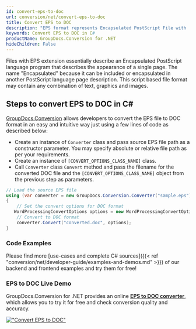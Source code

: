 ```yaml
---
id: convert-eps-to-doc
url: conversion/net/convert-eps-to-doc
title: Convert EPS to DOC
description: "EPS format represents Encapsulated PostScript File with .eps extension. Learn how to convert EPS to DOC file programmatically in C# language using GroupDocs.Conversion for .NET library."
keywords: Convert EPS to DOC in C#
productName: GroupDocs.Conversion for .NET
hideChildren: False
---
```


Files with EPS extension essentially describe an Encapsulated PostScript language program that describes the appearance of a single page. The name "Encapsulated" because it can be included or encapsulated in another PostScript language page description. This script based file format may contain any combination of text, graphics and images.

## Steps to convert EPS to DOC in C#

[GroupDocs.Conversion](https://products.groupdocs.com/conversion/net) allows developers to convert the EPS file to DOC format in an easy and intuitive way just using a few lines of code as described below:

* Create an instance of `Converter` class and pass source EPS file path as a constructor parameter. You may specify absolute or relative file path as per your requirements. 
* Create an instance of `[CONVERT_OPTIONS_CLASS_NAME]` class.
* Call `Converter` class `Convert` method and pass the filename for the converted DOC file and the `[CONVERT_OPTIONS_CLASS_NAME]` object from the previous step as parameters.

```csharp
// Load the source EPS file
using (var converter = new GroupDocs.Conversion.Converter("sample.eps"))
{
    // Set the convert options for DOC format
   WordProcessingConvertOptions options = new WordProcessingConvertOptions { Format = GroupDocs.Conversion.FileTypes.WordProcessingFileType.Doc };
    // Convert to DOC format
    converter.Convert("converted.doc", options);
}
```

### Code Examples

Please find more [use-cases and complete C# sources]({{< ref "conversion/net/developer-guide/examples-and-demos.md" >}}) of our backend and frontend examples and try them for free!

### EPS to DOC Live Demo

GroupDocs.Conversion for .NET provides an online [**EPS to DOC converter**](https://products.groupdocs.app/conversion/eps-to-doc), which allows you to try it for free and check conversion quality and accuracy.

[!["Convert EPS to DOC"](conversion/net/images/convert-to-doc/convert-eps-to-doc.png)](https://products.groupdocs.app/conversion/eps-to-doc)